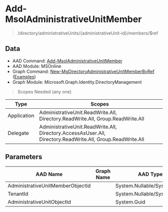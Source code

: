 # Add-MsolAdministrativeUnitMember

> /directory/administrativeUnits/{administrativeUnit-id}/members/$ref

## Data

+ AAD Command: [Add-MsolAdministrativeUnitMember](https://docs.microsoft.com/en-us/powershell/module/MSOnline/Add-MsolAdministrativeUnitMember)
+ AAD Module: MSOnline
+ Graph Command: [New-MgDirectoryAdministrativeUnitMemberByRef](https://docs.microsoft.com/en-us/powershell/module/Microsoft.Graph.Identity.DirectoryManagement/New-MgDirectoryAdministrativeUnitMemberByRef) ([Examples](https://github.com/orgs/msgraph/discussions?discussions_q=New-MgDirectoryAdministrativeUnitMemberByRef))
+ Graph Module: Microsoft.Graph.Identity.DirectoryManagement

> Scopes Needed (any one)

|Type|Scopes|
|---|---|
|Application|AdministrativeUnit.ReadWrite.All, Directory.ReadWrite.All, Group.ReadWrite.All|
|Delegate|AdministrativeUnit.ReadWrite.All, Directory.AccessAsUser.All, Directory.ReadWrite.All, Group.ReadWrite.All|

## Parameters

|AAD Name|Graph Name|AAD Type|Graph Type|Infos|
|---|---|---|---|---|
|AdministrativeUnitMemberObjectId||System.Nullable/System.Guid|||
|TenantId||System.Nullable/System.Guid|||
|AdministrativeUnitObjectId||System.Guid|||

